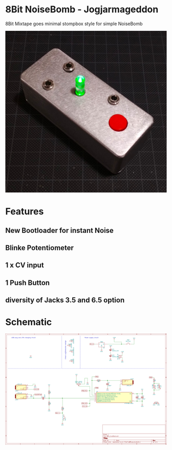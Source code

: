 # 8Bit NoiseBomb - Jogjarmageddon

8Bit Mixtape goes minimal stompbox style for simple NoiseBomb


![](https://github.com/8BitMixtape/8Bit_JogjaNoise/raw/master/photos/JogjaNoise_Prototype.jpg)

# Features

## New Bootloader for instant Noise

## Blinke Potentiometer

## 1 x CV input

## 1 Push Button

## diversity of Jacks 3.5 and 6.5 option

# Schematic

![](https://github.com/8BitMixtape/8Bit_JogjaNoise/raw/master/8Bit_JogjaNoise_Shematic_v01.png)
